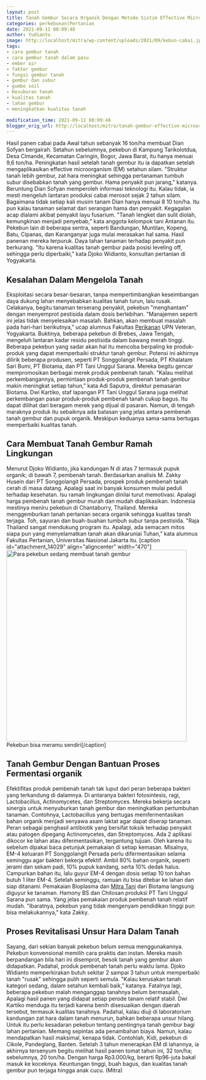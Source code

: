```yaml
---
layout: post
title: Tanah Gembur Secara Organik Dengan Metode Sistim Effective Microorganism
categories: perkebunan|Pertanian
date: 2021-09-11 08:09:48
author: Yudianto
image: http://localhost/mitra/wp-content/uploads/2021/09/kebun-cabai.jpg
tags:
- cara gembur tanah
- cara gembur tanah dalam pasu
- ember air
- faktor gembur
- fungsi gembur tanah
- gembur dan subur
- gumbo soil
- Kesuburan tanah
- kualitas tanah
- lahan gembur
- meningkatkan kualitas tanah

modification_time: 2021-09-11 08:09:48
blogger_orig_url: http://localhost/mitra/tanah-gembur-effective-microorganism.html
---
```


Hasil panen cabai pada Awal tahun sebanyak 16 ton/ha membuat Dian Sofyan bergairah. Setahun sebelumnya, pekebun di Kampung Tarikolotdua, Desa Cimande, Kecamatan Caringin, Bogor, Jawa Barat, itu hanya menuai 9,6 ton/ha.
Peningkatan hasil setelah tanah gembur itu ia dapatkan setelah mengaplikasikan effective microorganism (EM) setahun silam. "Struktur tanah lebih gembur, zat hara meningkat sehingga pertanaman tumbuh subur disebabkan tanah yang gembur. Hama penyakit pun jarang," katanya.
Beruntung Dian Sofyan memperoleh informasi teknologi itu. Kalau tidak, ia mesti mengeluh lantaran produksi cabai merosot sejak 2 tahun silam. Bagaimana tidak setiap kali musim tanam Dian hanya menuai 8 10 ton/ha.
Itu pun kalau tanaman selamat dari serangan hama dan penyakit. Kegagalan acap dialami akibat penyakit layu fusarium. "Tanah lengket dan sulit diolah, kemungkinan menjadi penyebab,” kata anggota kelompok tani Antanan itu.
Pekebun lain di beberapa sentra, seperti Bandungan, Muntilan, Kopeng, Batu, Cipanas, dan Karanganyar juga mulai merasakan hal sama. Hasil panenan mereka terpuruk. Daya tahan tanaman terhadap penyakit pun berkurang. "Itu karena kualitas <span class="keyword _ngcontent-iay-100" aria-hidden="false">tanah gembur</span> pada posisi leveling off, sehingga perlu diperbaiki," kata Djoko Widianto, konsultan pertanian di Yogyakarta.
<h2 id="marak">Kesalahan Dalam Mengelola Tanah</h2>
Eksploitasi secara besar-besaran, tanpa mempertimbangkan keseimbangan daya dukung lahan menyebabkan kualitas tanah turun, lalu rusak. Celakanya, begitu tanaman terserang penyakit, pekebun "menghantam” dengan menyemprot pestisida dalam dosis berlebihan.
"Manajemen seperti ini jelas tidak menyelesaikan masalah. Bahkan, akan membuat masalah pada hari-hari berikutnya,” ucap alumnus Fakultas <a class="wpil_keyword_link " title="Perikanan" href="http://127.0.0.1/mitra/perikanan" data-wpil-keyword-link="linked">Perikanan</a> UPN Veteran, Yogyakarta. Buktinya, beberapa pekebun di Brebes, Jawa Tengah, mengeluh lantaran kadar residu pestisida dalam bawang merah tinggi.
Beberapa pekebun yang sadar akan hal itu mencoba berpaling ke produk-produk yang dapat memperbaiki struktur tanah gembur. Potensi ini akhirnya dilirik beberapa produsen, seperti PT Songgolangit Persada, PT Khalatam Sari Bumi, PT Biotama, dan PT Tani Unggul Sarana.
Mereka begitu gencar mempromosikan berbagai merek produk pembenah tanah. "Kalau melihat perkembangannya, permintaan produk-produk pembenah tanah gembur makin meningkat setiap tahun,” kata Adi Saputra, direktur pemasaran Biotama.
Dwi Kartiko, staf lapangan PT Tani Unggul Sarana juga melihat perkembangan pasar produk-produk pembenah tanah cukup bagus. Itu dapat dilihat dari beragam merek yang dijual di pasaran. Namun, di tengah maraknya produk itu sebaiknya ada batasan yang jelas antara pembenah tanah gembur dan pupuk organik. Meskipun keduanya sama-sama bertugas memperbaiki kualitas tanah.
<h2><span class="keyword _ngcontent-iay-100" aria-hidden="false"><span class="keyword _ngcontent-hwx-100" aria-hidden="false">Cara Membuat Tanah Gembur</span> Ramah Lingkungan
</span></h2>
Menurut Djoko Widianto, jika kandungan N di atas 7 termasuk pupuk organik; di bawah 7, pembenah tanah.
Berdasarkan analisis M. Zakky Husein dari PT Songgolangit Persada, prospek produk pembenah tanah cerah di masa datang. Apalagi saat ini banyak konsumen mulai peduli terhadap kesehatan. Isu ramah lingkungan dinilai turut memotivasi. Apalagi harga pembenah tanah gembur murah dan mudah diaplikasikan.
Indonesia mestinya meniru pekebun di Chantaburry, Thailand. Mereka <span class="keyword _ngcontent-vki-102" aria-hidden="false">menggemburkan tanah</span> pertanian secara organik sehingga kualitas tanah terjaga. Toh, sayuran dan buah-buahan tumbuh subur tanpa pestisida. "Raja Thailand sangat mendukung program itu. Apalagi, ada semacam mitos siapa pun yang menyelamatkan tanah akan dikaruniai Tuhan,” kata alumnus Fakultas Pertanian, Universitas Nasional Jakarta itu.
[caption id="attachment_14029" align="aligncenter" width="470"]<a href="http://127.0.0.1/mitra/wp-content/uploads/2021/09/kebun-cabai-petani.jpg"><img class="wp-image-14029 size-full" src="http://127.0.0.1/mitra/wp-content/uploads/2021/09/kebun-cabai-petani.jpg" alt="Para pekebun sedang membuat tanah gembur" width="470" height="500" /></a> Pekebun bisa meramu sendiri[/caption]
<h2 id="Gampang">Tanah Gembur Dengan Bantuan Proses Fermentasi organik</h2>
Efektifitas produk pembenah tanah tak luput dari peran beberapa bakteri yang terkandung di dalamnya. Di antaranya bakteri fotosintesis, ragi, Lactobacillus, Actinomycetes, dan Streptomyces. Mereka bekerja secara sinergis untuk menyuburkan <span class="keyword _ngcontent-iay-100" aria-hidden="false">tanah gembur</span> dan meningkatkan pertumbuhan tanaman.
Contohnya, Lactobacillus yang bertugas memfermentasikan bahan organik menjadi senyawa asam laktat agar dapat diserap tanaman. Peran sebagai penghasil antibiotik yang bersifat toksik terhadap penyakit atau patogen dipegang Actinomycetes, dan Streptomyces.
Ada 2 aplikasi dikocor ke lahan atau difermentasikan, tergantung tujuan. Oleh karena itu sebelum dipakai baca petunjuk pemakaian di setiap kemasan. Misalnya, EM-4 keluaran PT Songgolangit Persada perlu difermentasikan selama seminggu agar bakteri bekerja efektif.
Ambil 80% bahan organik, seperti jerami dan sekam padi, 10% pupuk kandang, serta 10% dedak halus. Campurkan bahan itu, lalu guyur EM-4 dengan dosis setiap 10 ton bahan butuh 1 liter EM-4. Setelah seminggu, ramuan itu bisa ditebar ke lahan dan siap ditanami.
Pemakaian Bioplasma dan <a href="http://127.0.0.1/mitra">Mitra Tani</a> dari Biotama langsung diguyur ke tanaman. Hamony BS dan Chitosan produksi PT Tani Unggul Sarana pun sama. Yang jelas pemakaian produk pembenah tanah relatif mudah. "Ibaratnya, pekebun yang tidak mengenyam pendidikan tinggi pun bisa melakukannya,” kata Zakky.
<h2 id="Berliku">Proses Revitalisasi Unsur Hara Dalam Tanah</h2>
Sayang, dari sekian banyak pekebun belum semua menggunakannya. Pekebun konvensional memilih cara praktis dan instan. Mereka masih berpandangan bila hari ini disemprot, besok <span class="keyword _ngcontent-iay-100" aria-hidden="false">tanah yang gembur akan didapatkan</span>.
Padahal, produk pembenah tanah perlu waktu lama. Djoko Widianto memperkirakan butuh sekitar 2 sampai 3 tahun untuk memperbaiki tanah "rusak” sehingga pulih seperti semula. "Kalau kerusakan tanah kategori sedang, dalam setahun kembali baik,” katanya.
Fatalnya lagi, beberapa pekebun malah menganggap tanahnya belum bermasalah, . Apalagi hasil panen yang didapat setiap perode tanam relatif stabil. Dwi Kartiko menduga itu terjadi karena benih disesuaikan dengan daerah tersebut, termasuk kualitas tanahnya. Padahal, kalau diuji di laboratorium kandungan zat hara dalam tanah menurun, bahkan beberapa unsur hilang.
Untuk itu perlu kesadaran pekebun tentang pentingnya tanah gembur bagi lahan pertanian. Memang sepintas ada penambahan biaya. Namun, kalau mendapatkan hasil maksimal, kenapa tidak. Contohlah, Kidi, pekebun di Cikole, Pandeglang, Banten.
Setelah 3 tahun menerapkan EM di lahannya, ia akhirnya tersenyum begitu melihat hasil panen tomat tahun ini, 32 ton/ha; sebelumnya, 20 ton/ha. Dengan harga Rp3.000/kg, berarti Rp96-juta bakal masuk ke koceknya. Keuntungan tinggi, buah bagus, dan kualitas tanah gembur pun terjaga hingga anak cucu. (Mitra)
